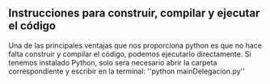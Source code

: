 ## Instrucciones para construir, compilar y ejecutar el código
Una de las principales ventajas que nos proporciona python es que no hace falta construir y compilar el código, podemos ejecutarlo directamente.
Si tenemos instalado Python, solo sera necesario abrir la carpeta correspondiente y escribir en la terminal:
''python mainDelegacion.py''

